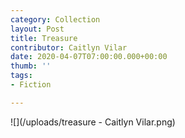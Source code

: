 ```yaml
---
category: Collection
layout: Post
title: Treasure
contributor: Caitlyn Vilar
date: 2020-04-07T07:00:00.000+00:00
thumb: ''
tags: 
- Fiction

---
```

![](/uploads/treasure - Caitlyn Vilar.png)